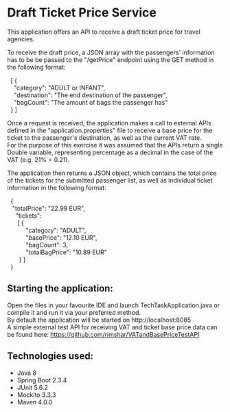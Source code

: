 # Draft Ticket Price Service
This application offers an API to receive a draft ticket price for travel agencies.

To receive the draft price, a JSON array with the passengers' information has to be be passed to the "/getPrice" endpoint using the GET method in the following format:

&nbsp;&nbsp;[ {  
&nbsp;&nbsp;&nbsp;&nbsp;"category": "ADULT or INFANT",  
&nbsp;&nbsp;&nbsp;&nbsp;"destination": "The end destination of the passenger",  
&nbsp;&nbsp;&nbsp;&nbsp;"bagCount": "The amount of bags the passenger has"  
&nbsp;&nbsp;} ]

Once a request is received, the application makes a call to external APIs defined in the "application.properties" file to receive a base price for the ticket to the passenger's destination, as well as the current VAT rate.   
For the purpose of this exercise it was assumed that the APIs return a single Double variable, representing percentage as a decimal in the case of the VAT (e.g. 21% = 0.21).

The application then returns a JSON object, which contains the total price of the tickets for the submitted passenger list, as well as individual ticket information in the following format:  

&nbsp;&nbsp;{  
&nbsp;&nbsp; "totalPrice": "22.99 EUR",  
&nbsp;&nbsp;&nbsp;&nbsp; "tickets":  
&nbsp;&nbsp;&nbsp;&nbsp;&nbsp;&nbsp;[ {  
&nbsp;&nbsp;&nbsp;&nbsp;&nbsp;&nbsp;&nbsp;&nbsp;&nbsp;&nbsp; "category": "ADULT",  
&nbsp;&nbsp;&nbsp;&nbsp;&nbsp;&nbsp;&nbsp;&nbsp;&nbsp;&nbsp; "basePrice": "12.10 EUR",  
&nbsp;&nbsp;&nbsp;&nbsp;&nbsp;&nbsp;&nbsp;&nbsp;&nbsp;&nbsp; "bagCount": 3,  
&nbsp;&nbsp;&nbsp;&nbsp;&nbsp;&nbsp;&nbsp;&nbsp;&nbsp;&nbsp; "totalBagPrice": "10.89 EUR"  
&nbsp;&nbsp;&nbsp;&nbsp;&nbsp;&nbsp; } ]  
&nbsp;&nbsp;}

## Starting the application:

Open the files in your favourite IDE and launch TechTaskApplication.java or compile it and run it via your preferred method.  
By default the application will be started on http://localhost:8085  
A simple external test API for receiving VAT and ticket base price data can be found here: https://github.com/rimshar/VATandBasePriceTestAPI

## Technologies used:
* Java 8
* Spring Boot 2.3.4
* JUnit 5.6.2
* Mockito 3.3.3
* Maven 4.0.0
